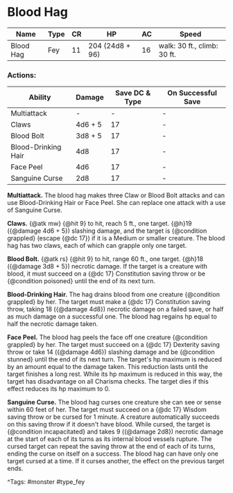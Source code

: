 # Blood Hag

| Name | Type | CR | HP | AC | Speed |
|------|------|----|----|----|-------|
| Blood Hag | Fey | 11 | 204 (24d8 + 96) | 16 | walk: 30 ft., climb: 30 ft. |

### Actions:

| Ability | Damage | Save DC & Type | On Successful Save |
|---------|--------|----------------|--------------------|
| Multiattack | - | - | - |
| Claws | 4d6 + 5 | 17 | - |
| Blood Bolt | 3d8 + 5 | 17 | - |
| Blood-Drinking Hair | 4d8 | 17 | - |
| Face Peel | 4d6 | 17 | - |
| Sanguine Curse | 2d8 | 17 | - |


**Multiattack.** The blood hag makes three Claw or Blood Bolt attacks and can use Blood-Drinking Hair or Face Peel. She can replace one attack with a use of Sanguine Curse.

**Claws.** {@atk mw} {@hit 9} to hit, reach 5 ft., one target. {@h}19 ({@damage 4d6 + 5}) slashing damage, and the target is {@condition grappled} (escape {@dc 17}) if it is a Medium or smaller creature. The blood hag has two claws, each of which can grapple only one target.

**Blood Bolt.** {@atk rs} {@hit 9} to hit, range 60 ft., one target. {@h}18 ({@damage 3d8 + 5}) necrotic damage. If the target is a creature with blood, it must succeed on a {@dc 17} Constitution saving throw or be {@condition poisoned} until the end of its next turn.

**Blood-Drinking Hair.** The hag drains blood from one creature {@condition grappled} by her. The target must make a {@dc 17} Constitution saving throw, taking 18 ({@damage 4d8}) necrotic damage on a failed save, or half as much damage on a successful one. The blood hag regains hp equal to half the necrotic damage taken.

**Face Peel.** The blood hag peels the face off one creature {@condition grappled} by her. The target must succeed on a {@dc 17} Dexterity saving throw or take 14 ({@damage 4d6}) slashing damage and be {@condition stunned} until the end of its next turn. The target's hp maximum is reduced by an amount equal to the damage taken. This reduction lasts until the target finishes a long rest. While its hp maximum is reduced in this way, the target has disadvantage on all Charisma checks. The target dies if this effect reduces its hp maximum to 0.

**Sanguine Curse.** The blood hag curses one creature she can see or sense within 60 feet of her. The target must succeed on a {@dc 17} Wisdom saving throw or be cursed for 1 minute. A creature automatically succeeds on this saving throw if it doesn't have blood. While cursed, the target is {@condition incapacitated} and takes 9 ({@damage 2d8}) necrotic damage at the start of each of its turns as its internal blood vessels rupture. The cursed target can repeat the saving throw at the end of each of its turns, ending the curse on itself on a success. The blood hag can have only one target cursed at a time. If it curses another, the effect on the previous target ends.

^Tags: #monster #type_fey